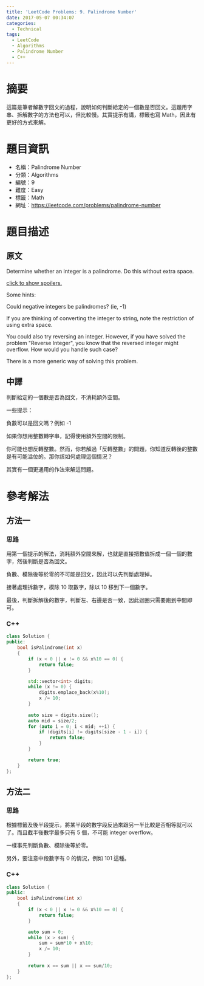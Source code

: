 ```yaml
---
title: 'LeetCode Problems: 9. Palindrome Number'
date: 2017-05-07 00:34:07
categories:
  - Technical
tags:
  - LeetCode
  - Algorithms
  - Palindrome Number
  - C++
---
```


# 摘要

這篇是筆者解數字回文的過程，說明如何判斷給定的一個數是否回文。這題用字串、拆解數字的方法也可以，但比較慢。其實提示有講，標籤也寫 Math，因此有更好的方式來解。

# 題目資訊

- 名稱：Palindrome Number
- 分類：Algorithms
- 編號：9
- 難度：Easy
- 標籤：Math
- 網址：https://leetcode.com/problems/palindrome-number

<!--more-->

# 題目描述

## 原文

Determine whether an integer is a palindrome. Do this without extra space.

[click to show spoilers.](https://leetcode.com/problems/palindrome-number/#)

Some hints:

Could negative integers be palindromes? (ie, -1)

If you are thinking of converting the integer to string, note the restriction of using extra space.

You could also try reversing an integer. However, if you have solved the problem "Reverse Integer", you know that the reversed integer might overflow. How would you handle such case?

There is a more generic way of solving this problem.

## 中譯

判斷給定的一個數是否為回文，不消耗額外空間。

一些提示：

負數可以是回文嗎？例如 -1

如果你想用整數轉字串，記得使用額外空間的限制。

你可能也想反轉整數。然而，你若解過「反轉整數」的問題，你知道反轉後的整數是有可能溢位的。那你該如何處理這個情況？

其實有一個更通用的作法來解這問題。

# 參考解法

## 方法一

### 思路

用第一個提示的解法，消耗額外空間來解，也就是直接把數值拆成一個一個的數字，然後判斷是否為回文。

負數、模除後等於零的不可能是回文，因此可以先判斷處理掉。

接著處理拆數字，模除 10 取數字，除以 10 移到下一個數字。

最後，判斷拆解後的數字，判斷左、右邊是否一致，因此迴圈只需要跑到中間即可。

### C++

```cpp
class Solution {
public:
    bool isPalindrome(int x)
    {
        if (x < 0 || x != 0 && x%10 == 0) {
            return false;
        }

        std::vector<int> digits;
        while (x != 0) {
            digits.emplace_back(x%10);
            x /= 10;
        }
        
        auto size = digits.size();
        auto mid = size/2;
        for (auto i = 0; i < mid; ++i) {
            if (digits[i] != digits[size - 1 - i]) {
                return false;
            }
        }

        return true;
    }
};
```

## 方法二

### 思路

根據標籤及後半段提示，將某半段的數字段反過來跟另一半比較是否相等就可以了。而且截半後數字最多只有 5 個，不可能 integer overflow。

一樣事先判斷負數、模除後等於零。

另外，要注意中段數字有 0 的情況，例如 101 這種。

### C++

```cpp
class Solution {
public:
    bool isPalindrome(int x)
    {
        if (x < 0 || x != 0 && x%10 == 0) {
            return false;
        }

        auto sum = 0;
        while (x > sum) {
            sum = sum*10 + x%10;
            x /= 10;
        }
        
        return x == sum || x == sum/10;
    }
};
```

